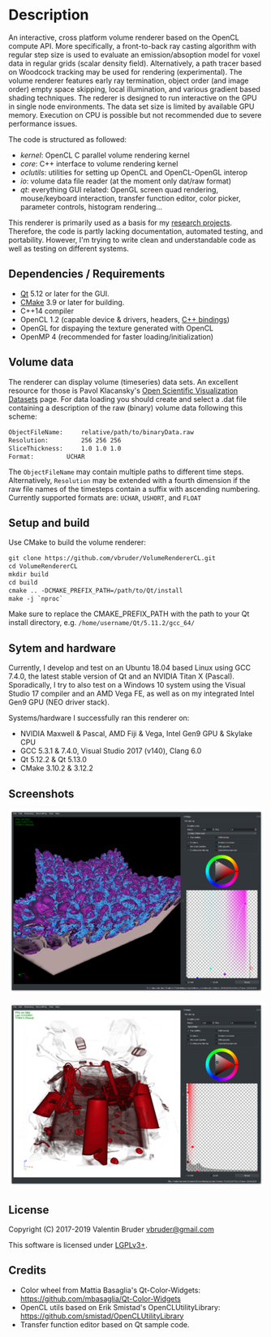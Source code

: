 # Description #

An interactive, cross platform volume renderer based on the OpenCL compute API.
More specifically, a front-to-back ray casting algorithm with regular step size is used to evaluate an emission/absoption model for voxel data in regular grids (scalar density field).
Alternatively, a path tracer based on Woodcock tracking may be used for rendering (experimental).
The volume renderer features early ray termination, object order (and image order) empty space skipping, local illumination, and various gradient based shading techniques.
The rederer is designed to run interactive on the GPU in single node environments.
The data set size is limited by available GPU memory.
Execution on CPU is possible but not recommended due to severe performance issues.

The code is structured as followed:
- *kernel*: OpenCL C parallel volume rendering kernel
- *core*: C++ interface to volume rendering kernel
- *oclutils*: utilities for setting up OpenCL and OpenCL-OpenGL interop
- *io*: volume data file reader (at the moment only dat/raw format)
- *qt*: everything GUI related: OpenGL screen quad rendering, mouse/keyboard interaction, transfer function editor, color picker, parameter controls, histogram rendering... 

This renderer is primarily used as a basis for my [research projects](https://vbruder.github.io).
Therefore, the code is partly lacking documentation, automated testing, and portability.
However, I'm trying to write clean and understandable code as well as testing on different systems.

## Dependencies / Requirements ##

- [Qt](https://www.qt.io) 5.12 or later for the GUI.
- [CMake](https://cmake.org) 3.9 or later for building.
- C++14 compiler
- OpenCL 1.2 (capable device & drivers, headers, [C++ bindings](https://github.com/KhronosGroup/OpenCL-CLHPP/releases))
- OpenGL for dispaying the texture generated with OpenCL
- OpenMP 4 (recommended for faster loading/initialization)

## Volume data ##

The renderer can display volume (timeseries) data sets.
An excellent resource for those is Pavol Klacansky's [Open Scientific Visualization Datasets](https://klacansky.com/open-scivis-datasets/) page.
For data loading you should create and select a .dat file containing a description of the raw (binary) volume data following this scheme:

```
ObjectFileName: 	relative/path/to/binaryData.raw
Resolution: 		256 256 256 
SliceThickness:		1.0 1.0 1.0
Format: 		UCHAR
```

The `ObjectFileName` may contain multiple paths to different time steps.
Alternatively, `Resolution` may be extended with a fourth dimension if the raw file names of the timesteps contain a suffix with ascending numbering.
Currently supported formats are: `UCHAR`, `USHORT`, and `FLOAT`

## Setup and build ##

Use CMake to build the volume renderer:
```
git clone https://github.com/vbruder/VolumeRendererCL.git
cd VolumeRendererCL
mkdir build
cd build
cmake .. -DCMAKE_PREFIX_PATH=/path/to/Qt/install
make -j `nproc`
```
Make sure to replace the CMAKE_PREFIX_PATH with the path to your Qt install directory, e.g. ```/home/username/Qt/5.11.2/gcc_64/```

## Sytem and hardware ##

Currently, I develop and test on an Ubuntu 18.04 based Linux using GCC 7.4.0, the latest stable version of Qt and an NVIDIA Titan X (Pascal).
Sporadically, I try to also test on a Windows 10 system using the Visual Studio 17 compiler and an AMD Vega FE, as well as on my integrated Intel Gen9 GPU (NEO driver stack).

Systems/hardware I successfully ran this renderer on: 
* NVIDIA Maxwell & Pascal, AMD Fiji & Vega, Intel Gen9 GPU & Skylake CPU
* GCC 5.3.1 & 7.4.0, Visual Studio 2017 (v140), Clang 6.0
* Qt 5.12.2 & Qt 5.13.0
* CMake 3.10.2 & 3.12.2

## Screenshots ##

![2019-05-02-richtmyer](https://github.com/vbruder/VolumeRendererCL/blob/develop/screenshots/2019-05-02-richtmyer_meshkov.png)

![2019-05-02-backpack](https://github.com/vbruder/VolumeRendererCL/blob/develop/screenshots/2019-05-02-backpack.png)

## License ##

Copyright (C) 2017-2019 Valentin Bruder vbruder@gmail.com

This software is licensed under [LGPLv3+](https://www.gnu.org/licenses/lgpl-3.0.en.html).

## Credits ##
	
  * Color wheel from Mattia Basaglia's Qt-Color-Widgets: https://github.com/mbasaglia/Qt-Color-Widgets
  * OpenCL utils based on Erik Smistad's OpenCLUtilityLibrary: https://github.com/smistad/OpenCLUtilityLibrary
  * Transfer function editor based on Qt sample code.
